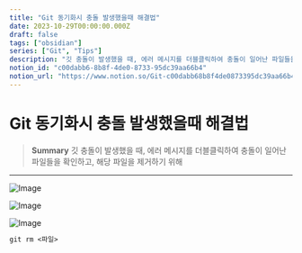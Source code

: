 ```yaml
---
title: "Git 동기화시 충돌 발생했을때 해결법"
date: 2023-10-29T00:00:00.000Z
draft: false
tags: ["obsidian"]
series: ["Git", "Tips"]
description: "깃 충돌이 발생했을 때, 에러 메시지를 더블클릭하여 충돌이 일어난 파일들을 확인하고, 해당 파일을 제거하기 위해 "
notion_id: "c00dabb6-8b8f-4de0-8733-95dc39aa66b4"
notion_url: "https://www.notion.so/Git-c00dabb68b8f4de0873395dc39aa66b4"
---
```


# Git 동기화시 충돌 발생했을때 해결법

> **Summary**
> 깃 충돌이 발생했을 때, 에러 메시지를 더블클릭하여 충돌이 일어난 파일들을 확인하고, 해당 파일을 제거하기 위해 

---


![Image](https://obsidian.md/images/2023-06-logo.png)

![Image](https://prod-files-secure.s3.us-west-2.amazonaws.com/09ccd4d5-876c-4bba-bbdf-cc77a0a11257/e7b20513-db50-4a37-8bbe-8f643efee825/Untitled.png?X-Amz-Algorithm=AWS4-HMAC-SHA256&X-Amz-Content-Sha256=UNSIGNED-PAYLOAD&X-Amz-Credential=ASIAZI2LB466ZTFECYAJ%2F20250724%2Fus-west-2%2Fs3%2Faws4_request&X-Amz-Date=20250724T083719Z&X-Amz-Expires=3600&X-Amz-Security-Token=IQoJb3JpZ2luX2VjEAAaCXVzLXdlc3QtMiJHMEUCIQCSj1kbL2CCGDYkrHqA6Mo8DTgH8gbFY7QdkW4YT5Ld%2BQIgGgWzRbRJJnkyc3cqbvmTvF7%2BBOHm6TtPeA1d1PtEOGYq%2FwMIKRAAGgw2Mzc0MjMxODM4MDUiDOabYC5r8k%2Fz%2FOyKYSrcA1nrwAnpZSuzX2r7onyzmqpNS96LPhhyHJVJYZkwsHsI%2Fbxug9nwe%2FEUFvMJ8f5JG%2BMQ6zwVsyYQu3YDDafunhC3NRe04ADC0Axy3hYQmdZOJ%2FOCSSvqM12VoZn8%2B0nSPK8qBCL1uqxble3ziaL%2F8W8M9zDeID0qaXW2kkRzWC%2FqJxmxrVL%2BfVr6mqJOoyzXnLhYNjUHqxWTF7KIqAZpQGr1UDK1TDwoD%2BP%2BFQDB8mq%2F4oF%2BQLU3lhU9PLDwz0dQiOzWLFZ4qt1SfLSeu%2Fqchrmkezp3d%2BdAAtyt%2B36Tbx3vrVH92AkTyChIYjr9tpiKbeiA8m6CuiY30CuawhA%2BaNHHFoM9NhtjiuDlcHh74JtDG2fbipzYX%2BYzgL8xGTwUDvhSTnUFdRy3%2Bu1gLC%2Fp1GIwSvfPcMT8MycZFpczk%2F2o3VdV%2BUDoXeJVadM%2FlOYirujNmeGupJbxHkz6hzvKEzHxlrBLmIj4ZcJ3U7cuiNLJKwfEazxpBbv7TJL5hL4kNPEDI%2BveOuanJAZS3HbyHkDg%2BrWL8JMIUiUDca2MnSvsDrbaatoNC567ft4giWqDIHELc9TV09IepFEf9nx8v18AwLcUYFp6Xm5rN6rIS4V4McC%2FZBm%2FzmRhOMcrMMrPh8QGOqUBOFhNYs3mHyuJAIO3sendPT%2BXr8RKCKGPZsW%2B6bfAlmVghDC85pX%2FpkyuGr6N7%2Bbt0jVSKaqmpqG90xvOU3KM4befUG3So8Tr18iYhN2aPUQ6YFbed2PskyOo1Sz%2BOLF5J%2FWxrqWgWFQzASFTZPvek9dAwY0bIbjll%2BelVfCw0NIj%2FdkdMmTKQ%2FnbTLqFQqK747iJduCDrvjXVp76x1pNwSPbT6qn&X-Amz-Signature=d0788015bc44d59686438785dfe574aa091121a4acae85476516edfc2182cb66&X-Amz-SignedHeaders=host&x-amz-checksum-mode=ENABLED&x-id=GetObject)

![Image](https://prod-files-secure.s3.us-west-2.amazonaws.com/09ccd4d5-876c-4bba-bbdf-cc77a0a11257/234ec01a-e9d8-4c07-aafe-6dc3be3d8ac1/Untitled.png?X-Amz-Algorithm=AWS4-HMAC-SHA256&X-Amz-Content-Sha256=UNSIGNED-PAYLOAD&X-Amz-Credential=ASIAZI2LB466ZTFECYAJ%2F20250724%2Fus-west-2%2Fs3%2Faws4_request&X-Amz-Date=20250724T083719Z&X-Amz-Expires=3600&X-Amz-Security-Token=IQoJb3JpZ2luX2VjEAAaCXVzLXdlc3QtMiJHMEUCIQCSj1kbL2CCGDYkrHqA6Mo8DTgH8gbFY7QdkW4YT5Ld%2BQIgGgWzRbRJJnkyc3cqbvmTvF7%2BBOHm6TtPeA1d1PtEOGYq%2FwMIKRAAGgw2Mzc0MjMxODM4MDUiDOabYC5r8k%2Fz%2FOyKYSrcA1nrwAnpZSuzX2r7onyzmqpNS96LPhhyHJVJYZkwsHsI%2Fbxug9nwe%2FEUFvMJ8f5JG%2BMQ6zwVsyYQu3YDDafunhC3NRe04ADC0Axy3hYQmdZOJ%2FOCSSvqM12VoZn8%2B0nSPK8qBCL1uqxble3ziaL%2F8W8M9zDeID0qaXW2kkRzWC%2FqJxmxrVL%2BfVr6mqJOoyzXnLhYNjUHqxWTF7KIqAZpQGr1UDK1TDwoD%2BP%2BFQDB8mq%2F4oF%2BQLU3lhU9PLDwz0dQiOzWLFZ4qt1SfLSeu%2Fqchrmkezp3d%2BdAAtyt%2B36Tbx3vrVH92AkTyChIYjr9tpiKbeiA8m6CuiY30CuawhA%2BaNHHFoM9NhtjiuDlcHh74JtDG2fbipzYX%2BYzgL8xGTwUDvhSTnUFdRy3%2Bu1gLC%2Fp1GIwSvfPcMT8MycZFpczk%2F2o3VdV%2BUDoXeJVadM%2FlOYirujNmeGupJbxHkz6hzvKEzHxlrBLmIj4ZcJ3U7cuiNLJKwfEazxpBbv7TJL5hL4kNPEDI%2BveOuanJAZS3HbyHkDg%2BrWL8JMIUiUDca2MnSvsDrbaatoNC567ft4giWqDIHELc9TV09IepFEf9nx8v18AwLcUYFp6Xm5rN6rIS4V4McC%2FZBm%2FzmRhOMcrMMrPh8QGOqUBOFhNYs3mHyuJAIO3sendPT%2BXr8RKCKGPZsW%2B6bfAlmVghDC85pX%2FpkyuGr6N7%2Bbt0jVSKaqmpqG90xvOU3KM4befUG3So8Tr18iYhN2aPUQ6YFbed2PskyOo1Sz%2BOLF5J%2FWxrqWgWFQzASFTZPvek9dAwY0bIbjll%2BelVfCw0NIj%2FdkdMmTKQ%2FnbTLqFQqK747iJduCDrvjXVp76x1pNwSPbT6qn&X-Amz-Signature=67e6342073e256d07c7196f4d31c1ae247c3ecde74c07dfbceac5997d90d516c&X-Amz-SignedHeaders=host&x-amz-checksum-mode=ENABLED&x-id=GetObject)

```latex
git rm <파일>
```

